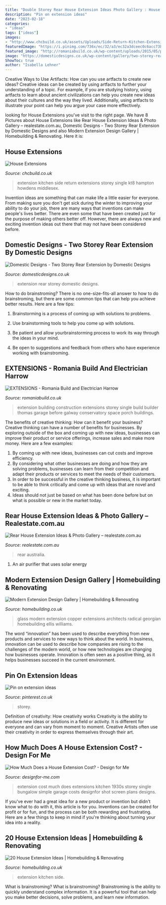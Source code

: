 ```yaml
---
title: "Double Storey Rear House Extension Ideas Photo Gallery : House Extensions"
description: "Pin on extension ideas"
date: "2023-02-18"
categories:
- "ideas"
tags: ["ideas"]
images:
- "http://www.chcbuild.co.uk/assets/Uploads/Side-Return-Kitchen-Extension.JPG"
featuredImage: "https://i.pinimg.com/736x/ec/32/a3/ec32a3dceec0c6acc73b34e75001b80d.jpg"
featured_image: "http://romaniabuild.co.uk/wp-content/uploads/2015/05/poza-1.jpg"
image: "https://domesticdesigns.co.uk/wp-content/gallery/two-storey-rear-extension/two-storey-rear-extension3.jpg"
ShowToc: true
author: "Isabella Lehner"
---
```



Creative Ways to Use Artifacts: How can you use artfacts to create new ideas?
Creative ideas can be created by using artfacts to further your understanding of a topic. For example, if you are studying history, using artfacts to learn about ancient civilizations can help you create new ideas about their cultures and the way they lived. Additionally, using artfacts to illustrate your point can help you argue your case more effectively.

	

		
looking for House Extensions you've visit to the right page. We have 8 Pictures about House Extensions like Rear House Extension Ideas &amp; Photo Gallery – realestate.com.au, Domestic Designs - Two Storey Rear Extension by Domestic Designs and also Modern Extension Design Gallery | Homebuilding &amp; Renovating. Here it is:
		
    
## House Extensions

<img loading=lazy src="http://www.chcbuild.co.uk/assets/Uploads/Side-Return-Kitchen-Extension.JPG" onerror="this.onerror=null;this.src='https://tse2.mm.bing.net/th?id=OIP.ISHI9Rw3hlA3wXxGwdcTywHaFj&amp;pid=15.1';" alt="House Extensions">

_Source: chcbuild.co.uk_

>extension kitchen side return extensions storey single kt8 hampton howdens middlesex. 

	

Invention ideas are something that can make life a little easier for everyone. From making sure you don't get sick during the winter to improving your ability to do your job, there are many ways that inventions can make people's lives better. There are even some that have been created just for the purpose of making others better off. However, there are always new and exciting invention ideas out there that may not have been considered before.

    
## Domestic Designs - Two Storey Rear Extension By Domestic Designs

<img loading=lazy src="https://domesticdesigns.co.uk/wp-content/gallery/two-storey-rear-extension/two-storey-rear-extension3.jpg" onerror="this.onerror=null;this.src='https://tse3.mm.bing.net/th?id=OIP.PnX6t7UEa8o3Z-lq8MH-YQHaFj&amp;pid=15.1';" alt="Domestic Designs - Two Storey Rear Extension by Domestic Designs">

_Source: domesticdesigns.co.uk_

>extension rear storey domestic designs. 

	

How to do brainstroming?
There is no one-size-fits-all answer to how to do brainstroming, but there are some common tips that can help you achieve better results. Here are a few tips:
1. Brainstorming is a process of coming up with solutions to problems.

2. Use brainstorming tools to help you come up with solutions.

3. Be patient and allow yourbrainstorming process to work its way through the ideas in your mind.

4. Be open to suggestions and feedback from others who have experience working with brainstroming.

    
## EXTENSIONS - Romania Build And Electrician Harrow

<img loading=lazy src="http://romaniabuild.co.uk/wp-content/uploads/2015/05/poza-1.jpg" onerror="this.onerror=null;this.src='https://tse4.mm.bing.net/th?id=OIP.dkco3gmwM37TyShPb24QEgHaE7&amp;pid=15.1';" alt="EXTENSIONS - Romania Build and Electrician Harrow">

_Source: romaniabuild.co.uk_

>extension building construction extensions storey single build builder thomas garage before galway conservatory space porch buildings. 

	

The benefits of creative thinking: How can it benefit your business?
Creative thinking can have a number of benefits for businesses. By exploring outside of the box and coming up with new ideas, businesses can improve their product or service offerings, increase sales and make more money. Here are a few examples:
1. By coming up with new ideas, businesses can cut costs and improve efficiency.
2. By considering what other businesses are doing and how they are solving problems, businesses can learn from their competition and adapt their products or services to meet the needs of their customers.
3. In order to be successful in the creative thinking business, it is important to be able to think critically and come up with ideas that are novel and exciting.
4. Ideas should not just be based on what has been done before but on what is possible or new in the market today.

    
## Rear House Extension Ideas &amp; Photo Gallery – Realestate.com.au

<img loading=lazy src="https://www.realestate.com.au/blog/wp-content/uploads/2017/09/06141526/house-extension-ideas_800x600.jpg" onerror="this.onerror=null;this.src='https://tse4.mm.bing.net/th?id=OIP.dHZMstNvE9IkN3W8wXZEtQHaFj&amp;pid=15.1';" alt="Rear House Extension Ideas &amp; Photo Gallery – realestate.com.au">

_Source: realestate.com.au_

>rear australia. 

	

1. An air purifier that uses solar energy 

    
## Modern Extension Design Gallery | Homebuilding &amp; Renovating

<img loading=lazy src="https://s3.eu-central-1.amazonaws.com/centaur-wp/homebuilding/prod/content/uploads/2015/03/Modern-Extensions-4-belsize-architects.jpg" onerror="this.onerror=null;this.src='https://tse4.mm.bing.net/th?id=OIP.3N3zY3MqhMsChvQ17JqpJgHaG6&amp;pid=15.1';" alt="Modern Extension Design Gallery | Homebuilding &amp; Renovating">

_Source: homebuilding.co.uk_

>glass modern extension copper extensions architects radical georgian homebuilding ellis williams. 

	

The word “innovation” has been used to describe everything from new products and services to new ways to think about the world. In business, innovation can be used to describe how companies are rising to the challenges of the modern world, or how new technologies are changing how businesses operate. Innovation is often seen as a positive thing, as it helps businesses succeed in the current environment.

    
## Pin On Extension Ideas

<img loading=lazy src="https://i.pinimg.com/736x/ec/32/a3/ec32a3dceec0c6acc73b34e75001b80d.jpg" onerror="this.onerror=null;this.src='https://tse2.mm.bing.net/th?id=OIP.IH5Cp-DBPzkjQcZUpDB7IgHaFj&amp;pid=15.1';" alt="Pin on extension ideas">

_Source: pinterest.co.uk_

>storey. 

	

Definition of creativity: How creativity works
Creativity is the ability to produce new ideas or solutions in a field or activity. It is different for everyone and can vary from moment to moment. Creative Artists often use their creativity in order to express themselves through their art.

    
## How Much Does A House Extension Cost? - Design For Me

<img loading=lazy src="http://designfor-me.com/wp-content/uploads/2015/04/Screen-Shot-2015-04-23-at-11.12.36.png" onerror="this.onerror=null;this.src='https://tse3.mm.bing.net/th?id=OIP.wRWgLYIeRsmxLHV2Jl0u-AHaE7&amp;pid=15.1';" alt="How Much Does a House Extension Cost? - Design for Me">

_Source: designfor-me.com_

>extension cost much does extensions kitchen 1930s storey single bungalow simple garage costs designfor shot screen plans designs. 

	

If you've ever had a great idea for a new product or invention but didn't know what to do with it, this article is for you. Inventions can be created for profit or for fun, and the process can be both rewarding and frustrating. Here are a few things to keep in mind if you're thinking about turning your idea into a reality.

    
## 20 House Extension Ideas | Homebuilding &amp; Renovating

<img loading=lazy src="https://s3-eu-west-2.amazonaws.com/homebuilding-assets/prodwebsite/content/uploads/2015/07/09132454/dawson-kitchen-extension-lead-image-400x268.jpg" onerror="this.onerror=null;this.src='https://tse3.mm.bing.net/th?id=OIP.KCwibUYYfhRx-DbJCFZErQAAAA&amp;pid=15.1';" alt="20 House Extension Ideas | Homebuilding &amp; Renovating">

_Source: homebuilding.co.uk_

>extension kitchen side. 

	

What is brainstroming?
What is brainstroming? Brainstroming is the ability to quickly understand complex information. It is a powerful tool that can help you make better decisions, solve problems, and learn new information.

